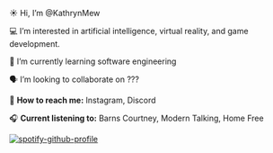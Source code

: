 ☀️ Hi, I’m @KathrynMew

💻 I’m interested in artificial intelligence, virtual reality, and game development.

🌱 I’m currently learning software engineering

🗣️ I’m looking to collaborate on ???

📱 **How to reach me:** Instagram, Discord

🎧 **Current listening to:** Barns Courtney, Modern Talking, Home Free

<!---
KathrynMew/KathrynMew is a ✨ special ✨ repository because its `README.md` (this file) appears on your GitHub profile.
You can click the Preview link to take a look at your changes.
--->
[![spotify-github-profile](https://spotify-github-profile.vercel.app/api/view?uid=xxkat_&cover_image=true&theme=default&show_offline=false&background_color=123201&interchange=false)](https://spotify-github-profile.vercel.app/api/view?uid=xxkat_&redirect=true)
